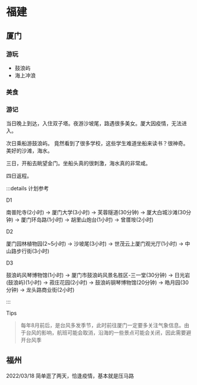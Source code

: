 # 福建

## 厦门

### 游玩

- 鼓浪屿
- 海上冲浪

### 美食

### 游记

当日晚上到达，入住双子塔。夜游沙坡尾，路遇很多美女。厦大因疫情，无法进入。

次日乘船游鼓浪屿。 竟然看到了很多学校，这些学生难道坐船来读书？很神奇。美好的沙滩，海水。

三日，开船去眺望金门。坐船头真的很刺激，海水真的非常咸。

四日返程。

:::details 计划参考

D1

南普陀寺(2小时) → 厦门大学(3小时) → 芙蓉隧道(30分钟) → 厦大白城沙滩(30分钟) → 厦门环岛路(1小时) → 胡里山炮台(1小时) → 曾厝垵(2小时)

D2

厦门园林植物园(2~5小时) → 沙坡尾(3小时) → 世茂云上厦门观光厅(1小时) → 中山路步行街(3小时)

D3

鼓浪屿风琴博物馆(1小时) → 厦门市鼓浪屿风景名胜区-三一堂(30分钟) → 日光岩(鼓浪屿)(1小时) → 菽庄花园(2小时) → 鼓浪屿钢琴博物馆(20分钟) → 皓月园(30分钟) → 龙头路商业街(2小时)

:::

Tips
> 每年8月前后，是台风多发季节，此时前往厦门一定要多关注气象信息。由于台风的影响，航班可能会取消，沿海的一些景点可能会关闭，因此需要避开台风季

## 福州

2022/03/18 简单逛了两天，恰逢疫情，基本就是压马路
